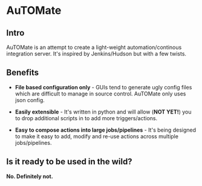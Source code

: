 # AuTOMate

## Intro

AuTOMate is an attempt to create a light-weight automation/continous integration server. It's inspired by Jenkins/Hudson but with a few twists.

## Benefits

* **File based configuration only** - GUIs tend to generate ugly config files which are difficult to manage in source control. AuTOMate only uses json config.

* **Easily extensible** - It's written in python and will allow (**NOT YET!**) you to drop additional scripts in to add more triggers/actions.

* **Easy to compose actions into large jobs/pipelines** - It's being designed to make it easy to add, modify and re-use actions across multiple jobs/pipelines.

## Is it ready to be used in the wild?

**No. Definitely not.**
